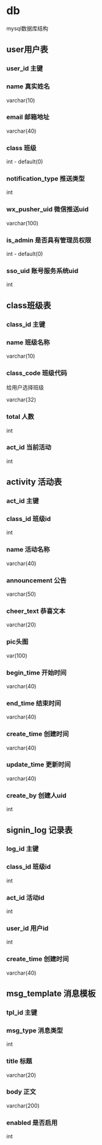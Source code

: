 # db

mysql数据库结构

## user用户表

### user_id 主键

### name 真实姓名

 varchar(10)

### email 邮箱地址

 varchar(40)

### class 班级

 int - default(0)

### notification_type 推送类型

int 

### wx_pusher_uid 微信推送uid

varchar(100)

### is_admin 是否具有管理员权限

int - default(0)

### sso_uid 账号服务系统uid

int



## class班级表

### class_id 主键

### name 班级名称

varchar(10)

### class_code 班级代码

给用户选择班级

varchar(32)

### total 人数

int

###  act_id 当前活动

int



## activity 活动表

### act_id 主键

### class_id 班级id

int

### name 活动名称

varchar(40)

### announcement 公告

varchar(50)

### cheer_text 恭喜文本

varchar(20)

### pic头图

var(100)

### begin_time 开始时间

varchar(40)

### end_time 结束时间

varchar(40)

### create_time 创建时间

varchar(40)

### update_time 更新时间

varchar(40)

### create_by 创建人uid

int





## signin_log 记录表



### log_id 主键

### class_id 班级id

int

### act_id 活动id

int

### user_id 用户id

int

### create_time 创建时间

varchar(40)



## msg_template 消息模板

### tpl_id 主键

### msg_type 消息类型

int

### title 标题

varchar(20)

### body 正文

varchar(200)

### enabled 是否启用

int





